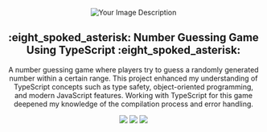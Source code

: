 <p align="center">
  <img src="https://media0.giphy.com/media/DhiRqIsofVMi7fWNBQ/200w.gif?cid=6c09b952f3tzl2b2sunn390b5ddvsfbpbef6u06gvm9qjosi&ep=v1_gifs_search&rid=200w.gif&ct=g" alt="Your Image Description">
</p>

<p align="center">
  <h2 align="center">:eight_spoked_asterisk: Number Guessing Game Using TypeScript :eight_spoked_asterisk:</h2>

  <p align="center">
A number guessing game where players try to guess a randomly generated number within a certain range. This project enhanced my understanding of TypeScript concepts such as type safety, object-oriented programming, and modern JavaScript features. Working with TypeScript for this game deepened my knowledge of the compilation process and error handling.
  </p>

<p align="center">
    <a href="https://github.com/AyaanMerchant/PIAIC-Learn-TypeScript/stargazers" alt="Stars">
        <img src="https://img.shields.io/github/stars/AyaanMerchant/PIAIC-Learn-TypeScript?style=for-the-badge" /></a>
    <a href="https://github.com/AyaanMerchant/PIAIC-Learn-TypeScript/network/members" alt="Forks">
        <img src="https://img.shields.io/github/forks/AyaanMerchant/PIAIC-Learn-TypeScript?style=for-the-badge" /></a>
    <a href="https://www.typescriptlang.org/" alt="TypeScript Official">
        <img src="https://img.shields.io/badge/Official-TypeScript-blue.svg?longCache=true&style=for-the-badge" /></a>
    <a href="https://www.typescriptlang.org/docs/" alt="TypeScript Documentation">
        <i
